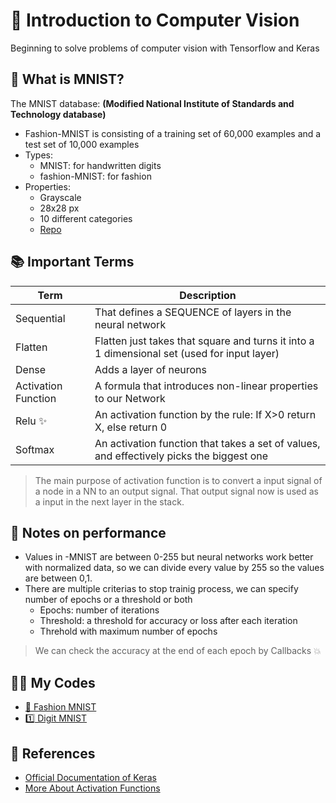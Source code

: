 # 🚪 Introduction to Computer Vision
Beginning to solve problems of computer vision with Tensorflow and Keras

## 👗 What is MNIST?
The MNIST database: **(Modified National Institute of Standards and Technology database)**

* Fashion-MNIST is consisting of a training set of 60,000 examples and a test set of 10,000 examples
* Types:
  * MNIST: for handwritten digits
  * fashion-MNIST: for fashion
* Properties:
  * Grayscale
  * 28x28 px
  * 10 different categories
  * [Repo](https://github.com/zalandoresearch/fashion-mnist)

## 📚 Important Terms
| Term            | Description   |
| --------------- |---------------|
| Sequential      | That defines a SEQUENCE of layers in the neural network |
| Flatten         | Flatten just takes that square and turns it into a 1 dimensional set (used for input layer)   |
| Dense           | Adds a layer of neurons |
| Activation Function | A formula that introduces non-linear properties to our Network |
| Relu :sparkles: | An activation function by the rule: If X>0 return X, else return 0 |
| Softmax         | An activation function that takes a set of values, and effectively picks the biggest one |

> The main purpose of activation function is to convert a input signal of a node in a NN to an output signal. That output signal now is used as a input in the next layer in the stack.

## 💫 Notes on performance
* Values in -MNIST are between 0-255 but neural networks work better with normalized data, so we can divide every value by 255 so the values are between 0,1.
* There are multiple criterias to stop trainig process, we can specify number of epochs or a threshold or both
  * Epochs: number of iterations
  * Threshold: a threshold for accuracy or loss after each iteration
  * Threhold with maximum number of epochs

> We can check the accuracy at the end of each epoch by Callbacks :boom:

## 👩‍💻 My Codes
- [👗 Fashion MNIST](./0-Fashion-MNIST.ipynb)
- [1️⃣ Digit MNIST](./1-DIGIT-MNIST.ipynb)

## 🧐 References
* [Official Documentation of Keras](https://keras.io/)
* [More About Activation Functions](https://keras.io/activations/)
